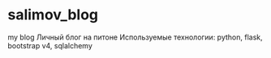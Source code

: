 # salimov_blog
my blog
Личный блог на питоне
Используемые технологии: python, flask, bootstrap v4, sqlalchemy
